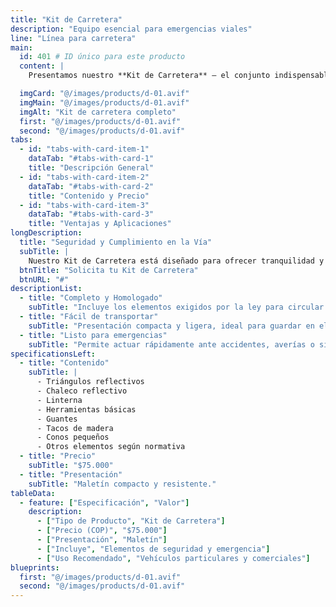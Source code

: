 ```yaml
---
title: "Kit de Carretera"
description: "Equipo esencial para emergencias viales"
line: "Línea para carretera"
main:
  id: 401 # ID único para este producto
  content: |
    Presentamos nuestro **Kit de Carretera** – el conjunto indispensable para la seguridad y cumplimiento en vías. Incluye los elementos básicos requeridos por la normativa para atender emergencias y señalizar tu vehículo en caso de incidentes.

  imgCard: "@/images/products/d-01.avif"
  imgMain: "@/images/products/d-01.avif"
  imgAlt: "Kit de carretera completo"
  first: "@/images/products/d-01.avif"
  second: "@/images/products/d-01.avif"
tabs:
  - id: "tabs-with-card-item-1"
    dataTab: "#tabs-with-card-1"
    title: "Descripción General"
  - id: "tabs-with-card-item-2"
    dataTab: "#tabs-with-card-2"
    title: "Contenido y Precio"
  - id: "tabs-with-card-item-3"
    dataTab: "#tabs-with-card-3"
    title: "Ventajas y Aplicaciones"
longDescription:
  title: "Seguridad y Cumplimiento en la Vía"
  subTitle: |
    Nuestro Kit de Carretera está diseñado para ofrecer tranquilidad y protección en cualquier trayecto. Cumple con los requisitos legales y proporciona herramientas útiles para enfrentar imprevistos en carretera, facilitando la señalización y atención básica en emergencias.
  btnTitle: "Solicita tu Kit de Carretera"
  btnURL: "#"
descriptionList:
  - title: "Completo y Homologado"
    subTitle: "Incluye los elementos exigidos por la ley para circular seguro y evitar sanciones."
  - title: "Fácil de transportar"
    subTitle: "Presentación compacta y ligera, ideal para guardar en el maletero."
  - title: "Listo para emergencias"
    subTitle: "Permite actuar rápidamente ante accidentes, averías o situaciones imprevistas."
specificationsLeft:
  - title: "Contenido"
    subTitle: |
      - Triángulos reflectivos
      - Chaleco reflectivo
      - Linterna
      - Herramientas básicas
      - Guantes
      - Tacos de madera
      - Conos pequeños
      - Otros elementos según normativa
  - title: "Precio"
    subTitle: "$75.000"
  - title: "Presentación"
    subTitle: "Maletín compacto y resistente."
tableData:
  - feature: ["Especificación", "Valor"]
    description:
      - ["Tipo de Producto", "Kit de Carretera"]
      - ["Precio (COP)", "$75.000"]
      - ["Presentación", "Maletín"]
      - ["Incluye", "Elementos de seguridad y emergencia"]
      - ["Uso Recomendado", "Vehículos particulares y comerciales"]
blueprints:
  first: "@/images/products/d-01.avif"
  second: "@/images/products/d-01.avif"
---
```


